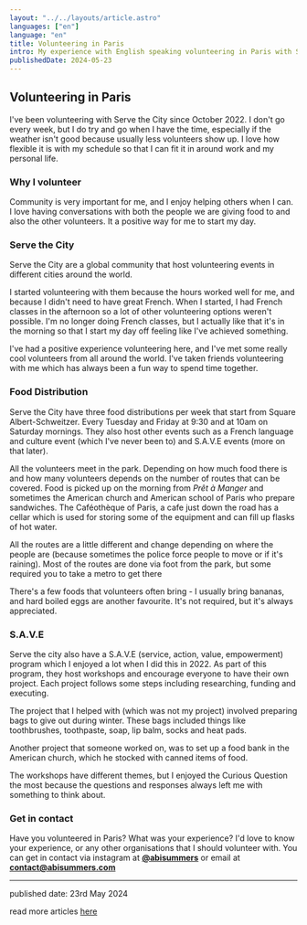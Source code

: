 ```yaml
---
layout: "../../layouts/article.astro"
languages: ["en"]
language: "en"
title: Volunteering in Paris
intro: My experience with English speaking volunteering in Paris with Serve the City
publishedDate: 2024-05-23
---
```


## Volunteering in Paris

I've been volunteering with Serve the City since October 2022. I don't go every week, but I do try and go when I have the time, especially if the weather isn't good because usually less volunteers show up. I love how flexible it is with my schedule so that I can fit it in around work and my personal life.

### Why I volunteer

Community is very important for me, and I enjoy helping others when I can. I love having conversations with both the people we are giving food to and also the other volunteers. It a positive way for me to start my day.

### Serve the City

Serve the City are a global community that host volunteering events in different cities around the world.

I started volunteering with them because the hours worked well for me, and because I didn't need to have great French. When I started, I had French classes in the afternoon so a lot of other volunteering options weren't possible. I'm no longer doing French classes, but I actually like that it's in the morning so that I start my day off feeling like I've achieved something.

I've had a positive experience volunteering here, and I've met some really cool volunteers from all around the world. I've taken friends volunteering with me which has always been a fun way to spend time together.

### Food Distribution

Serve the City have three food distributions per week that start from Square Albert-Schweitzer. Every Tuesday and Friday at 9:30 and at 10am on Saturday mornings. They also host other events such as a French language and culture event (which I've never been to) and S.A.V.E events (more on that later).

All the volunteers meet in the park. Depending on how much food there is and how many volunteers depends on the number of routes that can be covered. Food is picked up on the morning from _Prêt à Manger_ and sometimes the American church and American school of Paris who prepare sandwiches. The Caféothèque of Paris, a cafe just down the road has a cellar which is used for storing some of the equipment and can fill up flasks of hot water.

All the routes are a little different and change depending on where the people are (because sometimes the police force people to move or if it's raining). Most of the routes are done via foot from the park, but some required you to take a metro to get there

There's a few foods that volunteers often bring - I usually bring bananas, and hard boiled eggs are another favourite. It's not required, but it's always appreciated.

### S.A.V.E

Serve the city also have a S.A.V.E (service, action, value, empowerment) program which I enjoyed a lot when I did this in 2022. As part of this program, they host workshops and encourage everyone to have their own project. Each project follows some steps including researching, funding and executing.

The project that I helped with (which was not my project) involved preparing bags to give out during winter. These bags included things like toothbrushes, toothpaste, soap, lip balm, socks and heat pads.

Another project that someone worked on, was to set up a food bank in the American church, which he stocked with canned items of food.

The workshops have different themes, but I enjoyed the Curious Question the most because the questions and responses always left me with something to think about.

### Get in contact

Have you volunteered in Paris? What was your experience? I'd love to know your experience, or any other organisations that I should volunteer with. You can get in contact via instagram at **[@abisummers](https://www.instagram.com/abisummers/)** or email at **[contact@abisummers.com](mailto:contact@abisummers.com)**

---

published date: 23rd May 2024

read more articles [here](https://abisummers.com/articles/)
